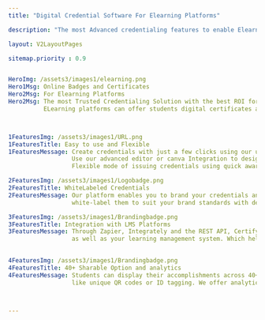 ```yaml
---
title: "Digital Credential Software For Elearning Platforms"

description: "The most Advanced credentialing features to enable Elearning platform to start issuing verifiable digital badges and certificates "

layout: V2LayoutPages

sitemap.priority : 0.9


HeroImg: /assets3/images1/elearning.png
Hero1Msg: Online Badges and Certificates 
Hero2Msg: For Elearning Platforms
Hero2Msg: The most Trusted Credentialing Solution with the best ROI for online course providers.
          ELearning platforms can offer students digital certificates and badges as they progress during the course as well as after completion of the course.



1FeaturesImg: /assets3/images1/URL.png
1FeaturesTitle: Easy to use and Flexible
1FeaturesMessage: Create credentials with just a few clicks using our user-friendly tool.
                  Use our advanced editor or canva Integration to design credential images with custom attributes.
                  Flexible mode of issuing credentials using quick award, bulk award or award using API's

2FeaturesImg: /assets3/images1/Logobadge.png
2FeaturesTitle: WhiteLabeled Credentials
2FeaturesMessage: Our platform enables you to brand your credentials and allows you to 
                  white-label them to suit your brand standards with dedicated branding space.

3FeaturesImg: /assets3/images1/Brandingbadge.png
3FeaturesTitle: Integration with LMS Platforms
3FeaturesMessage: Through Zapier, Integrately and the REST API, CertifyMe may be integrated into thousands of apps 
                  as well as your learning management system. Which helps to issue credentials automatically.

                  
4FeaturesImg: /assets3/images1/Brandingbadge.png
4FeaturesTitle: 40+ Sharable Option and analytics
4FeaturesMessage: Students can display their accomplishments across 40+ social media platforms provided with instant verification features 
                  like unique QR codes or ID tagging. We offer analytics solution that makes it easier to gain insightful knowledge and credentials KPIs.



---
```

